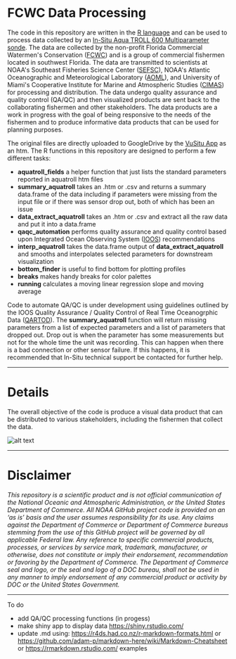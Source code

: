 # FCWC Data Processing

The code in this repository are written in the [R language](https://cran.r-project.org) and can be used to process data collected by an [In-Situ Aqua TROLL 600 Multiparameter sonde](https://in-situ.com/us/aqua-troll-600-multiparameter-sonde). The data are collected by the non-profit Florida Commercial Watermen's Conservation ([FCWC](https://floridawatermen.org)) and is a group of commercial fishermen located in southwest Florida. The data are transmitted to scientists at NOAA's Southeast Fisheries Science Center ([SEFSC](https://www.fisheries.noaa.gov/about/southeast-fisheries-science-center)), NOAA's Atlantic Oceanographic and Meteorological Laboratory ([AOML](https://www.aoml.noaa.gov/)), and University of Miami's Cooperative Institute for Marine and Atmospheric Studies ([CIMAS](https://cimas.rsmas.miami.edu/)) for processing and distribution. The data undergo quality assurance and quality control (QA/QC) and then visualized products are sent back to the collaborating fishermen and other stakeholders. The data products are a work in progress with the goal of being responsive to the needs of the fishermen and to produce informative data products that can be used for planning purposes.

The original files are directly uploaded to GoogleDrive by the [VuSitu App](https://in-situ.com/us/vusitu-app) as an htm. The R functions in this repository are designed to perform a few different tasks: 

* **aquatroll_fields** a helper function that just lists the standard parameters reported in aquatroll htm files
* **summary_aquatroll** takes an .htm or .csv and returns a summary data.frame of the data including if parameters were missing from the input file or if there was sensor drop out, both of which has been an issue
* **data_extract_aquatroll** takes an .htm or .csv and extract all the raw data and put it into a data.frame
* **qaqc_automation** performs quality assurance and quality control based upon Integrated Ocean Observing System ([IOOS](https://ioos.noaa.gov/project/qartod/)) recommendations
* **interp_aquatroll** takes the data.frame output of **data_extract_aquatroll** and smooths and interpolates selected parameters for downstream visualization
* **bottom_finder** is useful to find bottom for plotting profiles
* **breaks** makes handy breaks for color palettes
* **running** calculates a moving linear regression slope and moving average

Code to automate QA/QC is under development using guidelines outlined by the IOOS Quality Assurance / Quality Control of Real Time Oceanogrphic Data ([QARTOD](https://ioos.noaa.gov/project/qartod/)). The **summary_aquatroll** function will return missing parameters from a list of expected parameters and a list of parameters that dropped out. Drop out is when the parameter has some measurements but not for the whole time the unit was recording. This can happen when there is a bad connection or other sensor failure. If this happens, it is recommended that In-Situ technical support be contacted for further help.


---

# Details

The overall objective of the code is produce a visual data product that can be distributed to various stakeholders, including the fishermen that collect the data.

![alt text](https://github.com/imaginaryfish/FCWC-data-processing/blob/master/figures/FCWC_2019-Oct-12.png "Example data product")

---

# Disclaimer

*This repository is a scientific product and is not official communication of the National Oceanic and Atmospheric Administration, or the United States Department of Commerce. All NOAA GitHub project code is provided on an ‘as is’ basis and the user assumes responsibility for its use. Any claims against the Department of Commerce or Department of Commerce bureaus stemming from the use of this GitHub project will be governed by all applicable Federal law. Any reference to specific commercial products, processes, or services by service mark, trademark, manufacturer, or otherwise, does not constitute or imply their endorsement, recommendation or favoring by the Department of Commerce. The Department of Commerce seal and logo, or the seal and logo of a DOC bureau, shall not be used in any manner to imply endorsement of any commercial product or activity by DOC or the United States Government.*

---

To do 

* add QA/QC processing functions (in progess)
* make shiny app to display data https://shiny.rstudio.com/
* update .md using: https://r4ds.had.co.nz/r-markdown-formats.html or https://github.com/adam-p/markdown-here/wiki/Markdown-Cheatsheet or https://rmarkdown.rstudio.com/ examples

